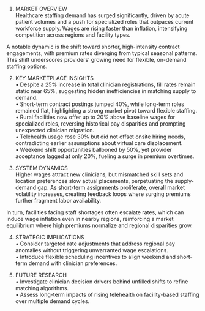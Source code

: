 1. MARKET OVERVIEW  
Healthcare staffing demand has surged significantly, driven by acute patient volumes and a push for specialized roles that outpaces current workforce supply. Wages are rising faster than inflation, intensifying competition across regions and facility types.

A notable dynamic is the shift toward shorter, high-intensity contract engagements, with premium rates diverging from typical seasonal patterns. This shift underscores providers’ growing need for flexible, on-demand staffing options.

2. KEY MARKETPLACE INSIGHTS  
• Despite a 25% increase in total clinician registrations, fill rates remain static near 65%, suggesting hidden inefficiencies in matching supply to demand.  
• Short-term contract postings jumped 40%, while long-term roles remained flat, highlighting a strong market pivot toward flexible staffing.  
• Rural facilities now offer up to 20% above baseline wages for specialized roles, reversing historical pay disparities and prompting unexpected clinician migration.  
• Telehealth usage rose 30% but did not offset onsite hiring needs, contradicting earlier assumptions about virtual care displacement.  
• Weekend shift opportunities ballooned by 50%, yet provider acceptance lagged at only 20%, fueling a surge in premium overtimes.

3. SYSTEM DYNAMICS  
Higher wages attract new clinicians, but mismatched skill sets and location preferences slow actual placements, perpetuating the supply-demand gap. As short-term assignments proliferate, overall market volatility increases, creating feedback loops where surging premiums further fragment labor availability.

In turn, facilities facing staff shortages often escalate rates, which can induce wage inflation even in nearby regions, reinforcing a market equilibrium where high premiums normalize and regional disparities grow.

4. STRATEGIC IMPLICATIONS  
• Consider targeted rate adjustments that address regional pay anomalies without triggering unwarranted wage escalations.  
• Introduce flexible scheduling incentives to align weekend and short-term demand with clinician preferences.

5. FUTURE RESEARCH  
• Investigate clinician decision drivers behind unfilled shifts to refine matching algorithms.  
• Assess long-term impacts of rising telehealth on facility-based staffing over multiple demand cycles.